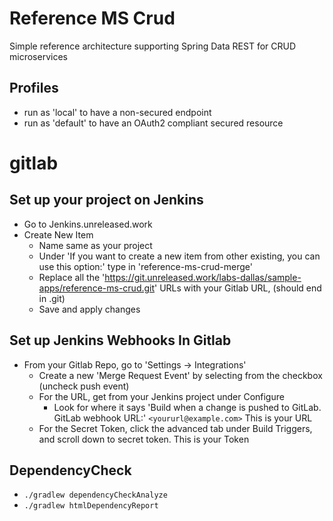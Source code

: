 # Reference MS Crud

Simple reference architecture supporting Spring Data REST for CRUD
microservices

## Profiles

- run as 'local' to have a non-secured endpoint
- run as 'default' to have an OAuth2 compliant secured resource

gitlab
=======
## Set up your project on Jenkins

- Go to Jenkins.unreleased.work
- Create New Item
    - Name same as your project
    - Under 'If you want to create a new item from other existing, you can use this option:' type in 'reference-ms-crud-merge'
    - Replace all the 'https://git.unreleased.work/labs-dallas/sample-apps/reference-ms-crud.git' URLs with your Gitlab URL, (should end in .git)
    - Save and apply changes

## Set up Jenkins Webhooks In Gitlab
 
 - From your Gitlab Repo, go to 'Settings -> Integrations'
    - Create a new 'Merge Request Event' by selecting from the checkbox (uncheck push event)
    - For the URL, get from your Jenkins project under Configure
        - Look for where it says 'Build when a change is pushed to GitLab. GitLab webhook URL:' `<yoururl@example.com>` This is your URL
    - For the Secret Token, click the advanced tab under Build Triggers, and scroll down to secret token. This is your Token


## DependencyCheck

- `./gradlew dependencyCheckAnalyze`
- `./gradlew htmlDependencyReport`
